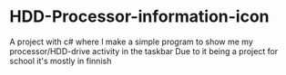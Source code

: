 # HDD-Processor-information-icon
A project with c# where I make a simple program to show me my processor/HDD-drive activity in the taskbar
Due to it being a project for school it's mostly in finnish
